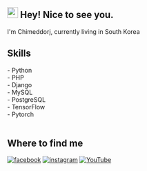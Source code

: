  <h2><img src="https://media.giphy.com/media/hvRJCLFzcasrR4ia7z/giphy.gif" width="25px"> Hey! Nice to see you.
 </h2> 

<p>I'm Chimeddorj, currently living in South Korea </p>

<h2>Skills</h2>
<span>- Python</span> <br>
<span>- PHP</span> <br>
<span>- Django</span> <br>
<span>- MySQL</span> <br>
<span>- PostgreSQL</span> <br>
<span>- TensorFlow</span> <br>
<span>- Pytorch</span> <br>

<br />
<h2>Where to find me</h2>

<a href="https://www.facebook.com/chimeddorj.p">![facebook](https://img.shields.io/badge/-facebook-46a2f1?style=for-the-badge&logo=facebook&logoColor=ffffff)</a>
<a href="https://www.instagram.com/humbbbble/?hl=en">![instagram](https://img.shields.io/badge/-instagram-46a2f1?style=for-the-badge&logo=instagram&logoColor=ffffff)</a>
<a href="https://www.youtube.com/channel/UCp6k7NFx91ccB0ahUCpq3xw">![YouTube](https://img.shields.io/youtube/channel/views/UCp6k7NFx91ccB0ahUCpq3xw?&label=Youtube&logo=youtube&logoColor=red&style=for-the-badge)</a>
